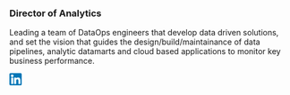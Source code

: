 ### Director of Analytics
Leading a team of DataOps engineers that develop data driven solutions, and set the vision that guides the design/build/maintainance of data pipelines, analytic datamarts and cloud based applications to monitor key business performance.

<a href="https://www.linkedin.com/in/jeremy-yeamans/" target="_blank"><img align="left" alt="Jeremy Y | LinkedIn" width="22px" src="https://github.com/jehremmy/jehremmy/blob/main/linkedin.png" />
